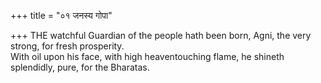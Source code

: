 +++
title = "०१ जनस्य गोपा"

+++
THE watchful Guardian of the people hath been born, Agni, the very strong, for fresh prosperity.  
     With oil upon his face, with high heaventouching flame, he shineth splendidly, pure, for the Bharatas.